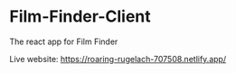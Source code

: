 # Film-Finder-Client

The react app for Film Finder

Live website: https://roaring-rugelach-707508.netlify.app/

